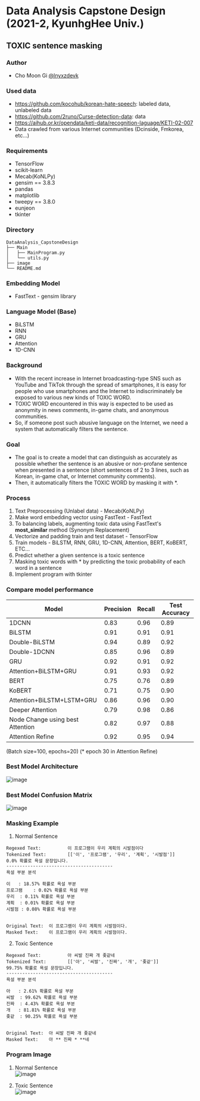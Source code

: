 # Data Analysis Capstone Design (2021-2, KyunhgHee Univ.)
## TOXIC sentence masking

### Author
 * Cho Moon Gi [@lnyxzdevk](https://github.com/lnyxzdevk)

### Used data
 * https://github.com/kocohub/korean-hate-speech: labeled data, unlabeled data
 * https://github.com/2runo/Curse-detection-data: data
 * https://aihub.or.kr/opendata/keti-data/recognition-laguage/KETI-02-007
 * Data crawled from various Internet communities (Dcinside, Fmkorea, etc...)

### Requirements
 * TensorFlow
 * scikit-learn
 * Mecab(KoNLPy)
 * gensim == 3.8.3
 * pandas
 * matplotlib
 * tweepy == 3.8.0
 * eunjeon
 * tkinter

### Directory
```
DataAnalysis_CapstoneDesign
├── Main
│   ├── MainProgram.py
│   └── utils.py
├── image
└── README.md
```
### Embedding Model
 * FastText - gensim library

### Language Model (Base)
 * BiLSTM
 * RNN
 * GRU
 * Attention
 * 1D-CNN  
 
### Background
 - With the recent increase in Internet broadcasting-type SNS such as YouTube and TikTok through the spread of smartphones, it is easy for people who use smartphones and the Internet to indiscriminately be exposed to various new kinds of TOXIC WORD.
 - TOXIC WORD encountered in this way is expected to be used as anonymity in news comments, in-game chats, and anonymous communities.
 - So, if someone post such abusive language on the Internet, we need a system that automatically filters the sentence.  

### Goal
 - The goal is to create a model that can distinguish as accurately as possible whether the sentence is an abusive or non-profane sentence when presented in a sentence (short sentences of 2 to 3 lines, such as Korean, in-game chat, or Internet community comments).
 - Then, it automatically filters the TOXIC WORD by masking it with *.  

### Process
1. Text Preprocessing (Unlabel data) - Mecab(KoNLPy)
2. Make word embedding vector using FastText - FastText
3. To balancing labels, augmenting toxic data using FastText's **most_similar** method (Synonym Replacement)
4. Vectorize and padding train and test dataset - TensorFlow
5. Train models - BiLSTM, RNN, GRU, 1D-CNN, Attention, BERT, KoBERT, ETC...
6. Predict whether a given sentence is a toxic sentence
7. Masking toxic words with * by predicting the toxic probability of each word in a sentence
8. Implement program with tkinter

### Compare model performance
| **Model** | **Precision** | **Recall** | **Test Accuracy**
| ----------- | ------------ | ------------ | ------------ |
| 1DCNN    |0.83|0.96| 0.89         |
| BiLSTM    |0.91|0.91| 0.91         |
| Double-BiLSTM |0.94|0.89| 0.92   |
| Double-1DCNN |0.85|0.96| 0.89   |
| GRU |0.92|0.91| 0.92   |
| Attention+BiLSTM+GRU |0.91|0.93| 0.92   |
| BERT| 0.75|0.76|0.89|
| KoBERT|0.71|0.75|0.90 | 0.89   |
| Attention+BiLSTM+LSTM+GRU|0.86|0.96 | 0.90   |
| Deeper Attention |0.79|0.98|0.86| 0.89   |
| Node Change using best Attention| 0.82|0.97|0.88|
| Attention Refine|0.92|0.95|0.94|

(Batch size=100, epochs=20)
(* epoch 30 in Attention Refine)

### Best Model Architecture
![image](https://github.com/siryuon/DataAnalysis_CapstoneDesign/blob/081acd73fce5e5f225410adf46e37ca6ce824b53/image/architecture.png)  

### Best Model Confusion Matrix
![image](https://github.com/siryuon/DataAnalysis_CapstoneDesign/blob/928f79c2e2e03648b1d9808a6a88753a89ade5fa/image/confusion.png)  

### Masking Example
1. Normal Sentence
```
Regexed Text:          이 프로그램이 우리 계획의 시발점이다  
Tokenized Text:        [['이', '프로그램', '우리', '계획', '시발점']]
0.0% 확률로 욕설 문장입니다.
----------------------------------------
욕설 부분 분석

이	: 18.57% 확률로 욕설 부분
프로그램	: 0.02% 확률로 욕설 부분
우리	: 0.11% 확률로 욕설 부분
계획	: 0.01% 확률로 욕설 부분
시발점	: 0.08% 확률로 욕설 부분


Original Text:  이 프로그램이 우리 계획의 시발점이다. 
Masked Text:    이 프로그램이 우리 계획의 시발점이다.
```

2. Toxic Sentence
```
Regexed Text:          아 씨발 진짜 개 좆같네
Tokenized Text:        [['아', '씨발', '진짜', '개', '좆같']]
99.75% 확률로 욕설 문장입니다.
----------------------------------------
욕설 부분 분석

아	: 2.61% 확률로 욕설 부분
씨발	: 99.62% 확률로 욕설 부분
진짜	: 4.43% 확률로 욕설 부분
개	: 81.81% 확률로 욕설 부분
좆같	: 90.25% 확률로 욕설 부분


Original Text:  아 씨발 진짜 개 좆같네
Masked Text:    아 ** 진짜 * **네
```

### Program Image

1. Normal Sentence  
![image](https://github.com/siryuon/DataAnalysis_CapstoneDesign/blob/29f79ce96a53bf85cf0511e385fa31cdf0a75a85/image/Example_1.JPG)  

2. Toxic Sentence  
![image](https://github.com/siryuon/DataAnalysis_CapstoneDesign/blob/29f79ce96a53bf85cf0511e385fa31cdf0a75a85/image/Example_2.JPG)

